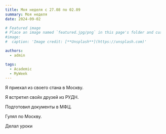 ```yaml
---
title: Моя неделя с 27.08 по 02.09
summary: Моя неделя
date: 2024-09-02

# Featured image
# Place an image named `featured.jpg/png` in this page's folder and customize its options here.
#image:
#  caption: 'Image credit: [**Unsplash**](https://unsplash.com)'

authors:
  - admin

tags:
  - Academic
  - MyWeek
---
```


Я приехал из своего стана в Москву. 

Я встретил свойх друзей из РУДН.

Подготовил документы в МФЦ.

Гулял по Москву.

Делал уроки
